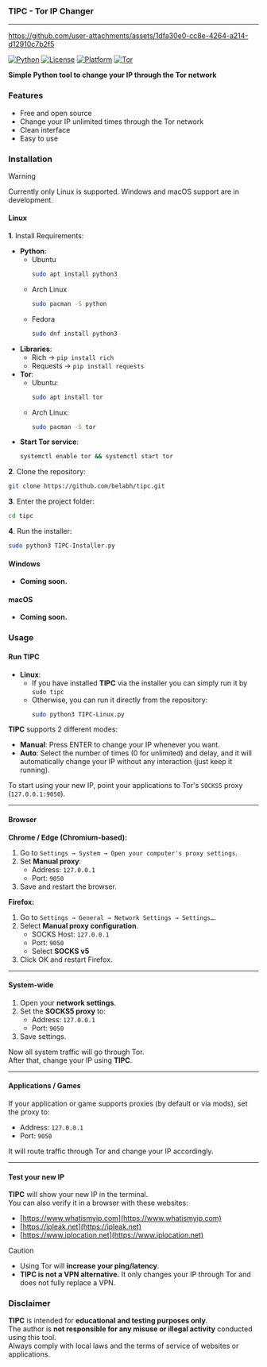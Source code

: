 ### TIPC - Tor IP Changer
---
https://github.com/user-attachments/assets/1dfa30e0-cc8e-4264-a214-d12910c7b2f5

[![Python](https://img.shields.io/badge/Python-3.6+-blue.svg)](https://python.org)
[![License](https://img.shields.io/badge/License-MIT-green.svg)](LICENSE)
[![Platform](https://img.shields.io/badge/Platform-Linux-orange.svg)](https://linux.org)
[![Tor](https://img.shields.io/badge/Powered%20by-Tor-purple.svg)](https://torproject.org)

**Simple Python tool to change your IP through the Tor network**

### Features
- Free and open source
- Change your IP unlimited times through the Tor network
- Clean interface
- Easy to use

### Installation
> [!WARNING]
> Currently only Linux is supported. Windows and macOS support are in development.

#### Linux
**1**. Install Requirements:
  - **Python**:
    - Ubuntu
      ```bash
      sudo apt install python3
      ```
    - Arch Linux
      ```bash
      sudo pacman -S python
      ```
    - Fedora
      ```bash
      sudo dnf install python3
      ```
  - **Libraries**:
    - Rich → `pip install rich`
    - Requests → `pip install requests`
  - **Tor**:
    - Ubuntu:
      ```bash
      sudo apt install tor
      ```
    - Arch Linux:
      ```bash
      sudo pacman -S tor
      ```
  - **Start Tor service**:
      ```bash
      systemctl enable tor && systemctl start tor
      ```

**2**. Clone the repository:
  ```bash
  git clone https://github.com/belabh/tipc.git
  ```
**3**. Enter the project folder:
  ```bash
  cd tipc
  ```
**4**. Run the installer:
  ```bash
  sudo python3 TIPC-Installer.py
  ```

#### Windows
- **Coming soon.**

#### macOS
- **Coming soon.**

### Usage

#### Run TIPC
- **Linux**:
  - If you have installed **TIPC** via the installer you can simply run it by `sudo tipc`
  - Otherwise, you can run it directly from the repository:
      ```bash
      sudo python3 TIPC-Linux.py
      ```
**TIPC** supports 2 different modes:
- **Manual**: Press ENTER to change your IP whenever you want.
- **Auto**: Select the number of times (0 for unlimited) and delay, and it will automatically change your IP without any interaction (just keep it running).

To start using your new IP, point your applications to Tor's `SOCKS5` proxy (`127.0.0.1:9050`).

---

#### Browser

**Chrome / Edge (Chromium-based):**
1. Go to `Settings → System → Open your computer's proxy settings`.
2. Set **Manual proxy**:
   - Address: `127.0.0.1`
   - Port: `9050`
3. Save and restart the browser.

**Firefox:**
1. Go to `Settings → General → Network Settings → Settings…`.
2. Select **Manual proxy configuration**.
   - SOCKS Host: `127.0.0.1`
   - Port: `9050`
   - Select **SOCKS v5**
3. Click OK and restart Firefox.

---

#### System-wide

1. Open your **network settings**.
2. Set the **SOCKS5 proxy** to:
   - Address: `127.0.0.1`
   - Port: `9050`
3. Save settings.

Now all system traffic will go through Tor.  
After that, change your IP using **TIPC**.

---

#### Applications / Games

If your application or game supports proxies (by default or via mods), set the proxy to:

- Address: `127.0.0.1`
- Port: `9050`

It will route traffic through Tor and change your IP accordingly.

---

#### Test your new IP

**TIPC** will show your new IP in the terminal.  
You can also verify it in a browser with these websites:

- [https://www.whatismyip.com](https://www.whatismyip.com)
- [https://ipleak.net](https://ipleak.net)
- [https://www.iplocation.net](https://www.iplocation.net)

> [!CAUTION]  
> - Using Tor will **increase your ping/latency**.  
> - **TIPC is not a VPN alternative.** It only changes your IP through Tor and does not fully replace a VPN.  

### Disclaimer
**TIPC** is intended for **educational and testing purposes only**.  
The author is **not responsible for any misuse or illegal activity** conducted using this tool.  
Always comply with local laws and the terms of service of websites or applications.
